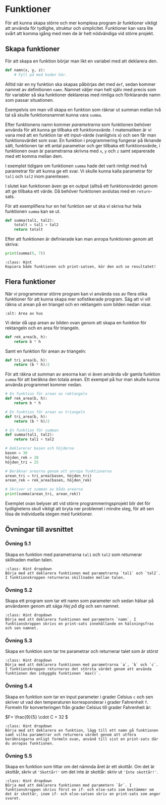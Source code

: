 # Funktioner

För att kunna skapa större och mer komplexa program är funktioner viktigt att använda för tydlighe, struktur och simplicitet. Funktioner kan vara lite svårt att komma igång med men de är helt nödvändiga vid större projekt.

## Skapa funktioner
För att skapa en funktion börjar man likt en variabel med att deklarera den. 

```python
def namn(x, y, z):
    # Fyll på med koden här.
```

Alltid när en ny funktion ska skapas påbörjas det med `def`, sedan kommer namnet av definitionen `namn`. Namnet väljer man helt själv med precis som för variabler så ska funktioner deklareras med rimliga och förklarande namn som passar situationen. 

Exempelvis om man vill skapa en funktion som räknar ut summan mellan två tal så skulle funktionsnamnet kunna vara `summa`. 

Efter funktionens namn kommer *parametrarna* som funktionen behöver använda för att kunna ge tillbaka ett funktionsvärde. I matematiken är vi vana med att en funktion tar ett input-värde (vanligtvis x) och sen får man funktionsvärdet som svar. En funktion i programmering fungerar på liknande sätt, funktionen tar ett antal parametrar och ger tillbaka ett funktionsvärde, i funktionen ovan är parametrarna skrivna med `x`, `y` och `z` samt separerade med ett komma mellan dem.

I exemplet tidigare om funktionen `summa` hade det varit rimligt med två parametrar för att kunna ge ett svar. Vi skulle kunna kalla parametrar för `tal1` och `tal2` inom parentesen.

I slutet kan funktionen även ge en output (alltså ett funktionsvärde) genom att ge tillbaka ett värde. Då behöver funktionen avslutas med en `return`-sats. 

För att exemplifiera hur en hel funktion ser ut ska vi skriva hur hela funktionen `summa` kan se ut.

```python
def summa(tal1, tal2):
    totalt = tal1 + tal2
    return totalt
```

Efter att funktionen är definierade kan man anropa funktionen genom att skriva:

```python
print(summa(5, 7))
```

```{admonition} Tips
:class: Hint
Kopiera både funktionen och print-satsen, kör den och se resultatet!
```

## Flera funktioner

När vi programmerar större program kan vi använda oss av flera olika funktioner för att kunna skapa mer sofistikerade program. Säg att vi vill räkna ut arean på en triangel och en rektangeln som bilden nedan visar.

```{image} img/areaHouse.jpg
:alt: Area av hus
```
Vi delar då upp arean av bilden ovan genom att skapa en funktion för rektangeln och en area för triangeln.

```python
def rek_area(b, h):
    return b * h
```

Samt en funktion för arean av triangeln:

```python
def tri_area(b, h):
    return (b * h)/2
```

För att räkna ut summan av areorna kan vi även använda vår gamla funktion `summa` för att beräkna den totala arean. Ett exempel på hur man skulle kunna använda programmet kommer nedan.

```python
# En funktion för arean av rektangeln
def rek_area(b, h):
    return b * h

# En funktion för arean av triangeln
def tri_area(b, h):
    return (b * h)/2

# En funktion för summan
def summa(tal1, tal2):
    return tal1 + tal2

# Deklarerar basen och höjderna
basen = 30
höjden_rek = 20
höjden_tri = 25

# Beräknar areorna genom att anropa funktionerna
arean_tri = tri_area(basen, höjden_tri)
arean_rek = rek_area(basen, höjden_rek)

# Skriver ut summan av båda areorna
print(summa(arean_tri, arean_rek))
```
Exemplet ovan belyser att vid större programmeringsprojekt blir det för tydlighetens skull viktigt att bryta ner problemet i mindre steg, för att sen lösa de individuella stegen med funktioner.


## Övningar till avsnittet

<!-- start-övningar -->
### Övning 5.1
Skapa en funktion med parametrarna `tal1` och `tal2` som returnerar skillnaden mellan talen.

```{admonition} Tips
:class: Hint dropdown
Börja med att deklarera funktionen med parametrarna `tal1` och `tal2`. I funktionskroppen returneras skillnaden mellan talen.
```

### Övning 5.2
Skapa ett program som tar ett namn som parameter och sedan hälsar på användaren genom att säga *Hej på dig* och sen namnet.

```{admonition} Tips
:class: Hint dropdown
Börja med att deklarera funktionen med parametern `namn`. I funktionskroppen skrivs en print-sats innehållande en hälsningsfras och sen namnet.
```

### Övning 5.3
Skapa en funktion som tar tre parametrar och returnerar talet som är störst

```{admonition} Tips
:class: Hint dropdown
Börja med att deklarera funktionen med parametrarna `a`, `b` och `c`. I funktionskroppen returneras det största värdet genom att använda funktionen den inbyggda funktionen `max()`. 
```

### Övning 5.4

Skapa en funktion som tar en input parameter i grader Celsius `c` och sen skriver ut vad den temperaturen korresponderar i grader Fahrenheit `f`. Formeln för konverteringen från grader Celsius till grader Fahrenheit är: 

$F= \frac{9}{5} \cdot C + 32 $

```{admonition} Tips
:class: Hint dropdown
Börja med att deklarera en funktion, lägg till ett namn på funktionen samt vilka parametrar och returnera värdet genom att utföra beräkningarna enligt formeln ovan, använd till sist en print-sats där du anropas funktionen.
```

### Övning 5.5
Skapa en funktion som tittar om det nämnda året är ett skottår. Om det är skottår, skriv ut `'Skottår!'` om det inte är skottår: skriv ut `'Inte skottår!'`. 

```{admonition} Tips
:class: Hint dropdown
Börja med att deklarera funktionen med parametern `år`. I funktionskroppen skrivs först en if- och else-sats som bestämmer om det är skottår, inom if- och else-satsen skriv en print-sats som anger svaret.
```


<!-- end-övningar -->